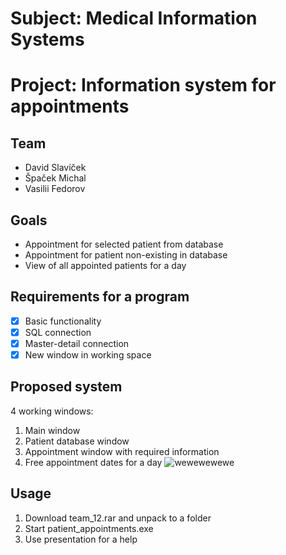 # Subject: Medical Information Systems
# Project: Information system for appointments

## Team
- David Slavíček
- Špaček Michal
- Vasilii Fedorov

## Goals
- Appointment for selected patient from database
- Appointment for patient non-existing in database
- View of all appointed patients for a day

## Requirements for a program
- [x] Basic functionality
- [x] SQL connection
- [x] Master-detail connection
- [x] New window in working space

## Proposed system
4 working windows:
1) Main window
2) Patient database window
3) Appointment window with required information
4) Free appointment dates for a day
![wewewewewe](https://user-images.githubusercontent.com/62359460/186744533-b370b49d-146d-4b35-a663-d1a4bdf70dcf.png)

## Usage
1) Download team_12.rar and unpack to a folder
2) Start patient_appointments.exe
3) Use presentation for a help

